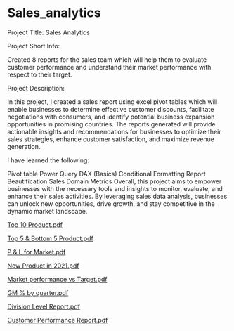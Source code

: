 # Sales_analytics

Project Title: Sales Analytics



Project Short Info:


Created 8 reports for the sales team which will help them to evaluate customer performance and understand their market performance with respect to their target.



Project Description:



In this project, I created a sales report using excel pivot tables which will enable businesses to determine effective customer discounts, facilitate negotiations with consumers, and identify potential business expansion opportunities in promising countries. The reports generated will provide actionable insights and recommendations for businesses to optimize their sales strategies, enhance customer satisfaction, and maximize revenue generation.

I have learned the following:



Pivot table
Power Query
DAX (Basics)
Conditional Formatting
Report Beautification
Sales Domain Metrics
Overall, this project aims to empower businesses with the necessary tools and insights to monitor, evaluate, and enhance their sales activities. By leveraging sales data analysis, businesses can unlock new opportunities, drive growth, and stay competitive in the dynamic market landscape.






[Top 10 Product.pdf](https://github.com/Mradul1319/Sales_analytics/files/12708144/Top.10.Product.pdf)

[Top 5 & Bottom 5 Product.pdf](https://github.com/Mradul1319/Sales_analytics/files/12708143/Top.5.Bottom.5.Product.pdf)

[P & L for Market.pdf](https://github.com/Mradul1319/Sales_analytics/files/12708142/P.L.for.Market.pdf)

[New Product in 2021.pdf](https://github.com/Mradul1319/Sales_analytics/files/12708141/New.Product.in.2021.pdf)

[Market performance vs Target.pdf](https://github.com/Mradul1319/Sales_analytics/files/12708140/Market.performance.vs.Target.pdf)

[GM % by quarter.pdf](https://github.com/Mradul1319/Sales_analytics/files/12708139/GM.by.quarter.pdf)

[Division Level Report.pdf](https://github.com/Mradul1319/Sales_analytics/files/12708138/Division.Level.Report.pdf)

[Customer Performance Report.pdf](https://github.com/Mradul1319/Sales_analytics/files/12708137/Customer.Performance.Report.pdf)

